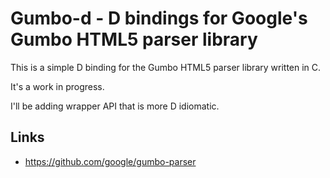 # Gumbo-d - D bindings for Google's Gumbo HTML5 parser library

This is a simple D binding for the Gumbo HTML5 parser library written in C.

It's a work in progress.

I'll be adding wrapper API that is more D idiomatic.

## Links
* https://github.com/google/gumbo-parser
